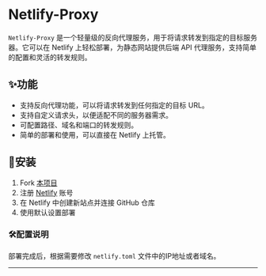 # Netlify-Proxy

`Netlify-Proxy` 是一个轻量级的反向代理服务，用于将请求转发到指定的目标服务器。它可以在 Netlify 上轻松部署，为静态网站提供后端 API 代理服务，支持简单的配置和灵活的转发规则。

## ✨功能

- 支持反向代理功能，可以将请求转发到任何指定的目标 URL。
- 支持自定义请求头，以便适配不同的服务器需求。
- 可配置路径、域名和端口的转发规则。
- 简单的部署和使用，可以直接在 Netlify 上托管。

## 🚀安装

1. Fork [本项目](https://github.com/GitYuA/Netlify-Proxy)
2. 注册 [Netlify](https://netlify.com) 账号
3. 在 Netlify 中创建新站点并连接 GitHub 仓库
4. 使用默认设置部署

### 🛠️配置说明

部署完成后，根据需要修改 `netlify.toml` 文件中的IP地址或者域名。

---
